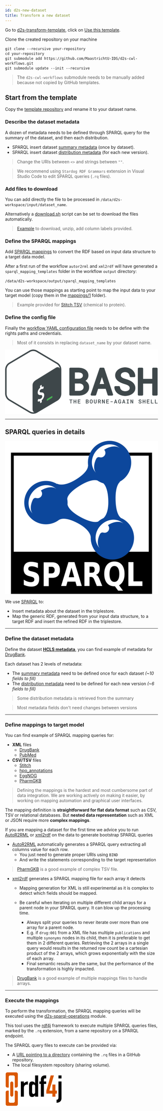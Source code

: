 ```yaml
---
id: d2s-new-dataset
title: Transform a new dataset
---
```


Go to [d2s-transform-template](https://github.com/MaastrichtU-IDS/d2s-transform-template), click on [Use this template](https://github.com/MaastrichtU-IDS/d2s-transform-template/generate).

Clone the created repository on your machine

```shell
git clone --recursive your-repository
cd your-repository
git submodule add https://github.com/MaastrichtU-IDS/d2s-cwl-workflows.git
git submodule update --init --recursive
```

> The `d2s-cwl-workflows` submodule needs to be manually added because not copied by GitHub templates.

## Start from the template

Copy the [template repository](https://github.com/MaastrichtU-IDS/d2s-transform-template/tree/master/datasets/template) and rename it to your dataset name.

### Describe the dataset metadata

A dozen of metadata needs to be defined through SPARQL query for the summary of the dataset, and then each distribution.

* SPARQL insert dataset [summary metadata](https://github.com/MaastrichtU-IDS/d2s-transform-template/blob/master/datasets/template/metadata/1/metadata-template-0-summary.rq) (once by dataset).
* SPARQL insert dataset [distribution metadata](https://github.com/MaastrichtU-IDS/d2s-transform-template/blob/master/datasets/template/metadata/1/metadata-template-1.rq) (for each new version).

> Change the URIs between `<>` and strings between `""`.

> We recommend using `Stardog RDF Grammars` extension in Visual Studio Code to edit SPARQL queries (`.rq` files).

### Add files to download

You can add directly the file to be processed in `/data/d2s-workspace/input/dataset_name`.

Alternatively a [download.sh](https://github.com/MaastrichtU-IDS/d2s-transform-template/blob/master/datasets/template/download) script can be set to download the files automatically.

> [Example](https://github.com/MaastrichtU-IDS/d2s-transform-template/blob/master/datasets/template/download/download.sh) to download, unzip, add column labels provided.

### Define the SPARQL mappings

Add [SPARQL mappings](https://github.com/MaastrichtU-IDS/d2s-transform-template/tree/master/datasets/template/mappings/1) to convert the RDF based on input data structure to a target data model.

After a first run of the workflow `autor2rml` and `xml2rdf` will have generated a `sparql_mapping_templates` folder in the workflow `output` directory: 

`/data/d2s-workspace/output/sparql_mapping_templates`

You can use those mappings as starting point to map the input data to your target model (copy them in the [mappings/1](https://github.com/MaastrichtU-IDS/d2s-transform-template/tree/master/datasets/template/mappings/1) folder).

> Example provided for [Stitch TSV](https://github.com/MaastrichtU-IDS/d2s-transform-template/blob/master/datasets/template/mappings/1/insert-template.rq) (chemical to protein).

### Define the config file

Finally the [workflow YAML configuration file](https://github.com/MaastrichtU-IDS/d2s-transform-template/blob/master/datasets/template/config-transform-template.yml) needs to be define with the rights paths and credentials.

> Most of it consists in replacing `dataset_name` by your dataset name.

[![Bash](/img/bash_logo.png)](https://devhints.io/bash)

---

## SPARQL queries in details

[![SPARQL](/img/sparql_logo.png)](https://www.w3.org/TR/sparql11-overview/)

We use [SPARQL](https://www.w3.org/TR/sparql11-query/) to:

* Insert metadata about the dataset in the triplestore.
* Map the generic RDF, generated from your input data structure, to a target RDF and insert the refined RDF in the triplestore.

---

### Define the dataset metadata

Define the dataset [**HCLS metadata**](https://www.w3.org/TR/hcls-dataset/), you can find example of metadata for [DrugBank](https://github.com/MaastrichtU-IDS/d2s-transform-template/tree/master/mapping/drugbank/metadata/1).

Each dataset has 2 levels of metadata:
* The [summary metadata](https://github.com/MaastrichtU-IDS/d2s-transform-template/blob/master/mapping/drugbank/metadata/1/metadata-drugbank-summary.rq) need to be defined once for each dataset *(~10 fields to fill)*
* The [distribution metadata](https://github.com/MaastrichtU-IDS/d2s-transform-template/blob/master/mapping/drugbank/metadata/1/metadata-drugbank-1.rq) need to be defined for each new version *(~6 fields to fill)*


> Some distribution metadata is retrieved from the summary

> Most metadata fields don't need changes between versions

---

### Define mappings to target model

You can find example of SPARQL mapping queries for:

* **XML** files
  * [DrugBank](https://github.com/MaastrichtU-IDS/d2s-transform-template/tree/master/mapping/drugbank/transform/1)
  * [PubMed](https://github.com/MaastrichtU-IDS/d2s-transform-template/tree/master/mapping/pubmed/transform/1)
* **CSV/TSV** files
  * [Stitch](https://github.com/MaastrichtU-IDS/d2s-transform-template/blob/master/mapping/stitch/transform/1/insert-stitch.rq)
  * [hpo_annotations](https://github.com/MaastrichtU-IDS/d2s-transform-template/blob/master/mapping/hpo_annotations/transform/1/genes_to_phenotype.tsv.rq)
  * [EggNOG](https://github.com/MaastrichtU-IDS/d2s-transform-template/blob/master/mapping/eggnog/transform/1/insert-eggnog.rq)
  * [PharmGKB](https://github.com/MaastrichtU-IDS/d2s-transform-template/blob/master/mapping/pharmgkb/transform/1/insert-pharmgkb.rq)

> Defining the mappings is the hardest and most cumbersome part of data integration. We are working actively on making it easier, by working on mapping automation and graphical user interfaces.

The mapping definition is **straightforward for flat data format** such as CSV, TSV or relational databases. But **nested data representation** such as XML or JSON require more **complex mappings**.

If you are mapping a dataset for the first time we advice you to run [AutoR2RML](https://github.com/MaastrichtU-IDS/AutoR2RML) or [xml2rdf](https://github.com/MaastrichtU-IDS/xml2rdf) on the data to generate bootstrap SPARQL queries

* [AutoR2RML](https://github.com/MaastrichtU-IDS/AutoR2RML) automatically generates a SPARQL query extracting all columns value for each row. 
  * You just need to generate proper URIs using `BIND`
  * And write the statements corresponding to the target representation


> [PharmGKB](https://github.com/MaastrichtU-IDS/d2s-transform-template/blob/master/mapping/pharmgkb/transform/1/insert-pharmgkb.rq) is a good example of complex TSV file.

* [xml2rdf](https://github.com/MaastrichtU-IDS/xml2rdf) generates a SPARQL mapping file for each array it detects
  * Mapping generation for XML is still experimental as it is complex to detect which fields should be mapped.
  * Be careful when iterating on multiple different child arrays for a parent node in your SPARQL query. It can blow up the processing time. 

    * Always split your queries to never iterate over more than one array for a parent node.
    * E.g. if `drug:001` from a XML file has multiple `publications` and multiple `synonyms` nodes in its child, then it is preferable to get them in 2 different queries. Retrieving the 2 arrays in a single query would results in the returned row count be a cartesian product of the 2 arrays, which grows exponentially with the size of each array.
    * Final semantic results are the same, but the performance of the transformation is highly impacted.

> [DrugBank](https://github.com/MaastrichtU-IDS/d2s-transform-template/tree/master/mapping/drugbank/transform/1) is a good example of multiple mappings files to handle arrays.

---

### Execute the mappings

To perform the transformation, the SPARQL mapping queries will be executed using the [d2s-sparql-operations](https://github.com/MaastrichtU-IDS/d2s-sparql-operations) module. 

This tool uses the [rdf4j](https://rdf4j.eclipse.org/) framework to execute multiple SPARQL queries files, marked by the `.rq` extension, from a same repository on a SPARQL endpoint.

The SPARQL query files to execute can be provided via:
* A [URL pointing to a directory](https://github.com/MaastrichtU-IDS/d2s-transform-template/tree/master/mapping/drugbank/transform/1) containing the `.rq` files in a GitHub repository.
* The local filesystem repository (sharing volume).


[![RDF4J](/img/RDF4J_logo.png)](https://rdf4j.eclipse.org/)